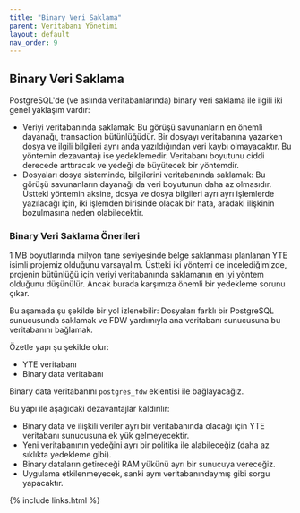 ```yaml
---
title: "Binary Veri Saklama"
parent: Veritabanı Yönetimi
layout: default
nav_order: 9
--- 
```


## Binary Veri Saklama

PostgreSQL'de (ve aslında veritabanlarında) binary veri saklama ile ilgili iki genel yaklaşım vardır:

- Veriyi veritabanında saklamak: Bu görüşü savunanların en önemli dayanağı, transaction bütünlüğüdür. Bir dosyayı veritabanına yazarken dosya ve ilgili bilgileri aynı anda yazıldığından veri kaybı olmayacaktır. Bu yöntemin dezavantajı ise yedeklemedir. Veritabanı boyutunu ciddi derecede arttıracak ve yedeği de büyütecek bir yöntemdir.
- Dosyaları dosya sisteminde, bilgilerini veritabanında saklamak: Bu görüşü savunanların dayanağı da veri boyutunun daha az olmasıdır. Üstteki yöntemin aksine, dosya ve dosya bilgileri ayrı ayrı işlemlerde yazılacağı için, iki işlemden birisinde olacak bir hata, aradaki ilişkinin bozulmasına neden olabilecektir.

### Binary Veri Saklama Önerileri

1 MB boyutlarında milyon tane seviyesinde belge saklanması planlanan YTE isimli projemiz olduğunu varsayalım. Üstteki iki yöntemi de incelediğimizde, projenin bütünlüğü için veriyi veritabanında saklamanın en iyi yöntem olduğunu düşünülür. Ancak burada karşımıza önemli bir yedekleme sorunu çıkar.

Bu aşamada şu şekilde bir yol izlenebilir: Dosyaları farklı bir PostgreSQL sunucusunda saklamak ve FDW yardımıyla ana veritabanı sunucusuna bu veritabanını bağlamak.

Özetle yapı şu şekilde olur:

- YTE veritabanı
- Binary data veritabanı

Binary data veritabanını `postgres_fdw` eklentisi ile bağlayacağız.

Bu yapı ile aşağıdaki dezavantajlar kaldırılır:

- Binary data ve ilişkili veriler ayrı bir veritabanında olacağı için YTE veritabanı sunucusuna ek yük gelmeyecektir.
- Yeni veritabanının yedeğini ayrı bir politika ile alabileceğiz (daha az sıklıkta yedekleme gibi).
- Binary dataların getireceği RAM yükünü ayrı bir sunucuya vereceğiz.
- Uygulama etkilenmeyecek, sanki aynı veritabanındaymış gibi sorgu yapacaktır.

{% include links.html %}

